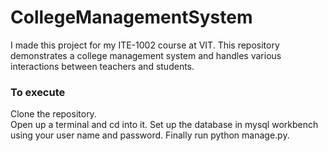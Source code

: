 # CollegeManagementSystem
I made this project for my ITE-1002 course at VIT. This repository demonstrates a college management system and handles various interactions between teachers and students.

<h3>To execute</h3>
<p>
  Clone the repository.<br>
  Open up a terminal and cd into it.
  Set up the database in mysql workbench using your user name and password.
  Finally run python manage.py.
</p>
